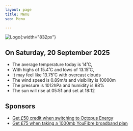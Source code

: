 ```yaml
---
layout: page
title: Menu
seo: Menu

---
```


![Logo](/images/logo.jpg){:width="832px"}

<!-- weather_marker starts -->
## On Saturday, 20 September 2025

- The average temperature today is 14˚C,
- With highs of 15.4˚C and lows of 13.15˚C,
- It may feel like 13.75˚C with overcast clouds
- The wind speed is 0.89m/s and visibility is 10000m
- The pressure is 1012hPa and humidity is 88%
- The sun will rise at 05:51 and set at 18:12

<!-- weather_marker ends -->

## Sponsors

- [Get £50 credit when switching to Octopus Energy](https://bit.ly/3oD1nnS)
- [Get £75 when taking a 1000mb YouFibre broadband plan](https://aklam.io/91zWhU?)
